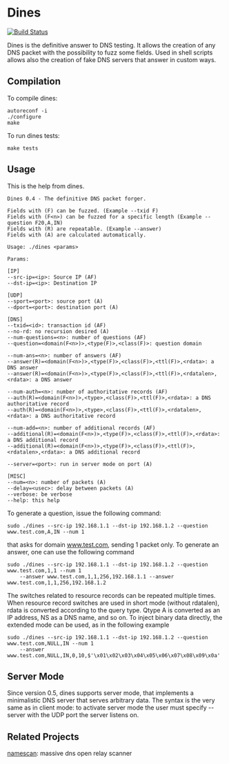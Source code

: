 Dines
=====

[![Build Status](https://travis-ci.org/crondaemon/dines.png)](https://travis-ci.org/crondaemon/dines)

Dines is the definitive answer to DNS testing. It allows the creation of any DNS packet with the possibility to fuzz some fields. Used in shell scripts allows also the creation of fake DNS servers that answer in custom ways.

Compilation
-----------
To compile dines:

    autoreconf -i
    ./configure
    make

To run dines tests:

    make tests

Usage
-----

This is the help from dines.

    Dines 0.4 - The definitive DNS packet forger.

    Fields with (F) can be fuzzed. (Example --txid F)
    Fields with (F<n>) can be fuzzed for a specific length (Example --question F20,A,IN)
    Fields with (R) are repeatable. (Example --answer)
    Fields with (A) are calculated automatically.

    Usage: ./dines <params>

    Params:

    [IP]
    --src-ip=<ip>: Source IP (AF)
    --dst-ip=<ip>: Destination IP

    [UDP]
    --sport=<port>: source port (A)
    --dport=<port>: destination port (A)

    [DNS]
    --txid=<id>: transaction id (AF)
    --no-rd: no recursion desired (A)
    --num-questions=<n>: number of questions (AF)
    --question=<domain(F<n>)>,<type(F)>,<class(F)>: question domain

    --num-ans=<n>: number of answers (AF)
    --answer(R)=<domain(F<n>)>,<type(F)>,<class(F)>,<ttl(F)>,<rdata>: a DNS answer
    --answer(R)=<domain(F<n>)>,<type(F)>,<class(F)>,<ttl(F)>,<rdatalen>,<rdata>: a DNS answer

    --num-auth=<n>: number of authoritative records (AF)
    --auth(R)=<domain(F<n>)>,<type>,<class(F)>,<ttl(F)>,<rdata>: a DNS authoritative record
    --auth(R)=<domain(F<n>)>,<type>,<class(F)>,<ttl(F)>,<rdatalen>,<rdata>: a DNS authoritative record

    --num-add=<n>: number of additional records (AF)
    --additional(R)=<domain(F<n>)>,<type(F)>,<class(F)>,<ttl(F)>,<rdata>: a DNS additional record
    --additional(R)=<domain(F<n>)>,<type(F)>,<class(F)>,<ttl(F)>,<rdatalen>,<rdata>: a DNS additional record

    --server=<port>: run in server mode on port (A)

    [MISC]
    --num=<n>: number of packets (A)
    --delay=<usec>: delay between packets (A)
    --verbose: be verbose
    --help: this help

To generate a question, issue the following command:

    sudo ./dines --src-ip 192.168.1.1 --dst-ip 192.168.1.2 --question www.test.com,A,IN --num 1

that asks for domain www.test.com, sending 1 packet only. To generate an answer, one can use the following
command

    sudo ./dines --src-ip 192.168.1.1 --dst-ip 192.168.1.2 --question www.test.com,1,1 --num 1
        --answer www.test.com,1,1,256,192.168.1.1 --answer www.test.com,1,1,256,192.168.1.2

The switches related to resource records can be repeated multiple times. When resource record switches are used
in short mode (without rdatalen), rdata is converted according to the query type. Qtype A is converted
as an IP address, NS as a DNS name, and so on. To inject binary data directly, the extended mode can be used,
as in the following example

    sudo ./dines --src-ip 192.168.1.1 --dst-ip 192.168.1.2 --question www.test.com,NULL,IN --num 1
        --answer www.test.com,NULL,IN,0,10,$'\x01\x02\x03\x04\x05\x06\x07\x08\x09\x0a'

Server Mode
-----------
Since version 0.5, dines supports server mode, that implements a minimalistic DNS server that serves arbitrary
data. The syntax is the very same as in client mode: to activate server mode the user must specify --server
with the UDP port the server listens on.

Related Projects
----------------

[namescan](github.com/crondaemon/namescan): massive dns open relay scanner
